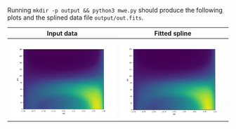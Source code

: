 Running `mkdir -p output && python3 mwe.py` should produce the following plots and the splined data file `output/out.fits`.

Input data             |  Fitted spline
:-------------------------:|:-------------------------:
![values](output/vlu.png)  |  ![splined](output/spl.png)
